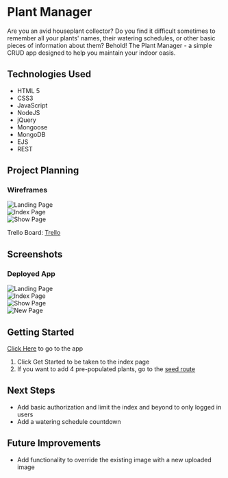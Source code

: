 # Plant Manager

Are you an avid houseplant collector? Do you find it difficult sometimes to remember all your plants' names, their watering schedules, or other basic pieces of information about them? Behold! The Plant Manager - a simple CRUD app designed to help you maintain your indoor oasis.

## Technologies Used
- HTML 5
- CSS3
- JavaScript
- NodeJS
- jQuery
- Mongoose
- MongoDB
- EJS
- REST


## Project Planning
### Wireframes
![Landing Page](https://i.imgur.com/iY7EGjw.png)  
![Index Page](https://i.imgur.com/YHOrKVA.png)  
![Show Page](https://i.imgur.com/FoOTxFz.png)  

Trello Board: [Trello](https://trello.com/b/O6hTaB6c/plant-manager)  

## Screenshots
### Deployed App
![Landing Page](https://i.imgur.com/sIJ6alb.png)  
![Index Page](https://i.imgur.com/4CkN4Dh.png)  
![Show Page](https://i.imgur.com/jZ5i1wp.png)  
![New Page](https://i.imgur.com/M4PTVCd.png)  

## Getting Started
[Click Here](https://plant-manager-seirphx.herokuapp.com/plants/root) to go to the app
1. Click Get Started to be taken to the index page
2. If you want to add 4 pre-populated plants, go to the [seed route](https://plant-manager-seirphx.herokuapp.com/plants/seed)

## Next Steps
- Add basic authorization and limit the index and beyond to only logged in users
- Add a watering schedule countdown

## Future Improvements
- Add functionality to override the existing image with a new uploaded image

